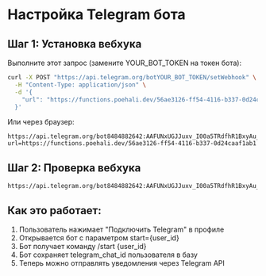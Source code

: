 # Настройка Telegram бота

## Шаг 1: Установка вебхука

Выполните этот запрос (замените YOUR_BOT_TOKEN на токен бота):

```bash
curl -X POST "https://api.telegram.org/botYOUR_BOT_TOKEN/setWebhook" \
  -H "Content-Type: application/json" \
  -d '{
    "url": "https://functions.poehali.dev/56ae3126-ff54-4116-b337-0d24caaf1ab1"
  }'
```

Или через браузер:
```
https://api.telegram.org/bot8484882642:AAFUNxUGJJuxv_I00a5TRdfhR1BxyAu_iDE/setWebhook?url=https://functions.poehali.dev/56ae3126-ff54-4116-b337-0d24caaf1ab1
```

## Шаг 2: Проверка вебхука

```
https://api.telegram.org/bot8484882642:AAFUNxUGJJuxv_I00a5TRdfhR1BxyAu_iDE/getWebhookInfo
```

## Как это работает:

1. Пользователь нажимает "Подключить Telegram" в профиле
2. Открывается бот с параметром start={user_id}
3. Бот получает команду /start {user_id}
4. Бот сохраняет telegram_chat_id пользователя в базу
5. Теперь можно отправлять уведомления через Telegram API
